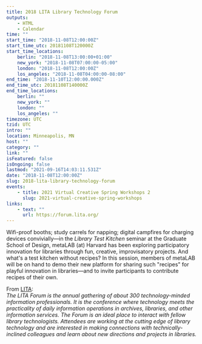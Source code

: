 ```yaml
---
title: 2018 LITA Library Technology Forum
outputs:
    - HTML
    - Calendar
time: ""
start_time: "2018-11-08T12:00:00Z"
start_time_utc: 20181108T120000Z
start_time_locations:
    berlin: "2018-11-08T13:00:00+01:00"
    new_york: "2018-11-08T07:00:00-05:00"
    london: "2018-11-08T12:00:00Z"
    los_angeles: "2018-11-08T04:00:00-08:00"
end_time: "2018-11-10T12:00:00.000Z"
end_time_utc: 20181108T140000Z
end_time_locations:
    berlin: ""
    new_york: ""
    london: ""
    los_angeles: ""
timezone: UTC
tzid: UTC
intro: ""
location: Minneapolis, MN
host: ""
category: ""
link: ""
isFeatured: false
isOngoing: false
lastmod: "2021-09-16T14:03:11.531Z"
date: "2018-11-08T12:00:00Z"
slug: 2018-lita-library-technology-forum
events:
    - title: 2021 Virtual Creative Spring Workshops 2
      slug: 2021-virtual-creative-spring-workshops
links:
    - text: ""
      url: https://forum.lita.org/
---
```

Wifi-proof booths; study carrels for napping; digital campfires for charging devices convivially—in the *Library Test Kitchen* seminar at the Graduate School of Design, metaLAB (at) Harvard has been exploring participatory innovation for libraries through fun, creative, improvisatory projects. And what's a test kitchen without recipes? In this session, members of metaLAB will be on hand to demo their new platform for sharing such "recipes" for playful innovation in libraries—and to invite participants to contribute recipes of their own.

From [LITA](https://forum.lita.org/about/):<br />
*The LITA Forum is the annual gathering of about 300 technology-minded information professionals. It is the conference where technology meets the practicality of daily information operations in archives, libraries, and other information services. The Forum is an ideal place to interact with fellow library technologists. Attendees are working at the cutting edge of library technology and are interested in making connections with technically-inclined colleagues and learn about new directions and projects in libraries.*